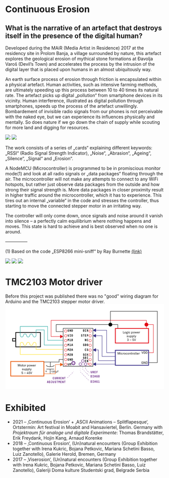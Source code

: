 # Continuous Erosion
## What is the narrative of an artefact that destroys itself in the presence of the digital human?

Developed during the MAiR (Media Artist in Residence) 2017 at the residency site in Prolom Banja, a village surrounded by nature, this artefact explores the geological erosion of mythical stone formations at Đavolja Varoš (Devil’s Town) and accelerates the process by the intrusion of the digital layer that is placed upon humans in an almost ubiquitously way.

An earth surface process of erosion through friction is encapsulated within a physical artefact.
Human activities, such as intensive farming methods, are ultimately speeding up this process between 10 to 40 times its natural rate. The artefact picks up digital „pollution“ from smartphone devices in its vicinity. Human interference, illustrated as digital pollution through smartphones, speeds up the process of the artefact unwillingly.
Bombardement of invisible radio signals from our phones is not perceivable with the naked eye, but we can experience its influences physically and mentally. So does nature if we go down the chain of supply while scouting for more land and digging for resources.

<img src="https://www.julian-h.de/wp-content/uploads/2019/11/180603-continuous-erosion-schematic-01.png">
<img src="https://www.julian-h.de/wp-content/uploads/2019/11/IMG_9427_b.jpg">


The work consists of a series of „cards“ explaining different keywords: „RSSI“ (Radio Signal Strength Indicator), „Noise“, „Abrasion“, „Ageing“, „Silence“, „Signal“ and „Erosion“.

A NodeMCU (Microcontroller) is programmed to be in promiscious monitor mode(1) and look at all radio signals or „data packages“ floating through the air. The microcontroller will not make any attempts to connect to any WiFi hotspots, but rather just observe data packages from the outside and how strong their signal strength is. More data packages in closer proximity result in higher traffic around the microcontroller, which it has to experience. This tires out an internal „variable“ in the code and stresses the controller, thus starting to move the connected stepper motor in an irritating way.

The controller will only come down, once signals and noise around it vanish into silence – a perfectly calm equilibrium where nothing happens and moves. This state is hard to achieve and is best observed when no one is around.

––––––––––

(1) Based on the code „ESP8266 mini-sniff“ by Ray Burnette <a href="http://www.hackster.io/rayburne/projects">(link)</a>

<img src="https://www.julian-h.de/wp-content/uploads/2019/11/IMG_9335_b.jpg">
<img src="https://www.julian-h.de/wp-content/uploads/2019/11/IMG_9430_b.jpg">
<img src="https://www.julian-h.de/wp-content/uploads/2019/11/IMG_9324_bb.jpg">



# TMC2103 Motor driver
Before this project was published there was no "good" wiring diagram for Arduino and the TMC2103 stepper motor driver.
<img src="TMC2130-01.png">

# Exhibited
* 2021 – ‚Continuous Erosion‘ + ‚ASCII Animations – Splitflapesque‘, Ortstermin: Art festival in Moabit and Hansaviertel, Berlin. Germany with *Projektraum für analoge und digitale Experimente*: Thomas Brandstätter, Erik Freydank, Hojin Kang, Arnaud Korenke
* 2018 – ‚Continuous Erosion‘, (Un)natural encounters (Group Exhibition together with Irena Kukric, Bojana Petkovic, Mariana Schetini Basso, Luiz Zanotello), Galerie Herold, Bremen, Germany
* 2017 – ‚Viserosion‘, (Un)natural encounters (Group Exhibition together with Irena Kukric, Bojana Petkovic, Mariana Schetini Basso, Luiz Zanotello), Galeriji Doma kulture Studentski grad, Belgrade Serbia